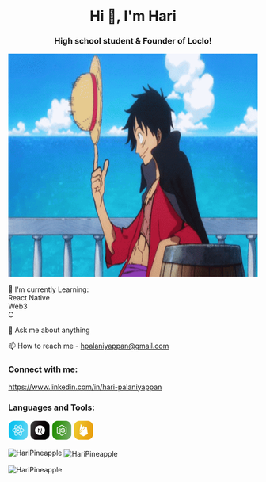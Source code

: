 <h1 align="center">Hi 👋, I'm Hari</h1>
<h3 align="center">High school student & Founder of Loclo!</h3>
<p align="right"> <img src="https://github.com/HariPineapple/HariPineapple/blob/9d2f436fb50d512dbf0e1417fee3203fb0c6b563/luffy-spinning-straw-hat-7t9ab5hrcqtv0ffg.gif" width = "800" height = "450" "alt="HariPineapple" /> </p>
🌱 I'm currently Learning:<br>
    React Native<br>
    Web3<br>
    C<br>

💬 Ask me about anything

📫 How to reach me - hpalaniyappan@gmail.com

<h3 align="left">Connect with me:</h3>
<a>
<a href="https://www.linkedin.com/in/hari-palaniyappan" align="left">
  https://www.linkedin.com/in/hari-palaniyappan
</a>
<h3 align="left">Languages and Tools:</h3>
<p align="left">
  <a href="https://reactjs.org/" target="_blank" rel="noreferrer"><img src="https://github.com/ElSierra/mystack-icon/blob/main/react.png?raw=true" alt="React" width="40" height="40"/></a>
  <a href="https://nextjs.org/" target="_blank" rel="noreferrer"><img src='https://github.com/ElSierra/mystack-icon/blob/main/next.png?raw=true'  width="40" height="40"/></a>
  <a href="https://nodejs.org/" target="_blank" rel="noreferrer"><img src="https://github.com/ElSierra/mystack-icon/blob/main/node.png?raw=true" alt="Node.js" width="40" height="40"/></a>
    <a href="https://firebase.com/" target="_blank" rel="noreferrer"><img src="https://github.com/ElSierra/mystack-icon/blob/main/firebase.png?raw=true" alt="Firebase" width="40" height="40"/></a>
</p>
<p><img align="left" src="https://github-readme-stats.vercel.app/api/top-langs?username=HariPineapple&show_icons=true&locale=en&layout=compact" alt="HariPineapple" /></p>
<p>&nbsp;<img align="center" src="https://github-readme-stats.vercel.app/api?username=HariPineapple&show_icons=true&locale=en" alt="HariPineapple" /></p>
<p><img align="center" src="https://github-readme-streak-stats.herokuapp.com/?user=HariPineapple&" alt="HariPineapple" /></p>
